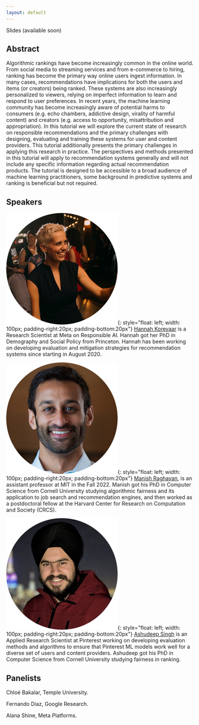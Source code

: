 ```yaml
---
layout: default
---
```


Slides (available soon)

## Abstract
Algorithmic rankings have become increasingly common in the online world. From social media to streaming services and from e-commerce to hiring, ranking has become the primary way online users ingest information. In many cases, recommendations have implications for both the users and items (or creators) being ranked. These systems are also increasingly personalized to viewers, relying on imperfect information to learn and respond to user preferences. In recent years, the machine learning community has become increasingly aware of potential harms to consumers (e.g. echo chambers, addictive design, virality of harmful content) and creators (e.g. access to opportunity, misattribution and appropriation). In this tutorial we will explore the current state of research on responsible recommendations and the primary challenges with designing, evaluating and training these systems for user and content providers. This tutorial additionally presents the primary challenges in applying this research in practice. The perspectives and methods presented in this tutorial will apply to recommendation systems generally and will not include any specific information regarding actual recommendation products. The tutorial is designed to be accessible to a broad audience of machine learning practitioners, some background in predictive systems and ranking is beneficial but not required. 


## Speakers


![avatar](assets/img/hannah.png){: style="float: left; width: 100px; padding-right:20px; padding-bottom:20px"}
[Hannah Korevaar]() is a Research Scientist at Meta on Responsible AI. Hannah got her PhD in Demography and Social Policy from Princeton. Hannah has been working on developing evaluation and mitigation strategies for recommendation systems since starting in August 2020. 

![avatar](assets/img/manish.png){: style="float: left; width: 100px; padding-right:20px; padding-bottom:20px"} 
[Manish Raghavan](https://mraghavan.github.io/), is an assistant professor at MIT in the Fall 2022. Manish got his PhD in Computer Science from Cornell University studying algorithmic fairness and its application to job search and recommendation engines, and then worked as a postdoctoral fellow at the Harvard Center for Research on Computation and Society (CRCS).  

![avatar](assets/img/ashudeep.png){: style="float: left; width: 100px; padding-right:20px; padding-bottom:20px"}
[Ashudeep Singh](https://www.ashudeepsingh.com/) is an Applied Research Scientist at Pinterest working on developing evaluation methods and algorithms to ensure that Pinterest ML models work well for a diverse set of users and content providers. Ashudeep got his PhD in Computer Science from Cornell University studying fairness in ranking. 



## Panelists

Chloé Bakalar, Temple University. 

Fernando Diaz, Google Research. 

Alana Shine, Meta Platforms. 